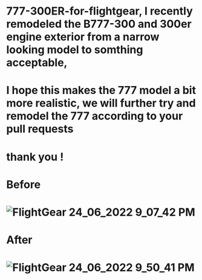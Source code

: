 # 777-300ER-for-flightgear, I recently remodeled the B777-300 and 300er engine exterior from a narrow looking model to somthing acceptable,
# I hope this makes the 777 model a bit more realistic, we will further try and remodel the 777 according to your pull requests
# thank you !
# Before
# ![FlightGear 24_06_2022 9_07_42 PM](https://user-images.githubusercontent.com/103198166/175770244-6ec0b994-00f0-4e02-b59e-5eab0777f0cb.png)
# After 
# ![FlightGear 24_06_2022 9_50_41 PM](https://user-images.githubusercontent.com/103198166/175770179-727df947-592f-4682-8148-a61c7b9750ed.png)

